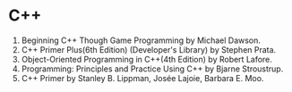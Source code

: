 # C++

1. Beginning C++ Though Game Programming by Michael Dawson.
2. C++ Primer Plus(6th Edition) (Developer's Library) by Stephen Prata.
3. Object-Oriented Programming in C++(4th Edition) by Robert Lafore.
4. Programming: Principles and Practice Using C++ by Bjarne Stroustrup.
5. C++ Primer by Stanley B. Lippman, Josée Lajoie, Barbara E. Moo.
